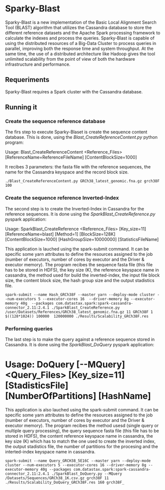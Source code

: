 # Sparky-Blast

Sparky-Blast is a new implementation of the Basic Local Alignment Search Tool (BLAST) algorithm that utilizes the Cassandra database to store the different reference datasets and the Apache Spark processing framework to calculate the indexes and process the queries.  Sparky-Blast is capable of using the distributed resources of a Big-Data Cluster to process queries in parallel, improving both the response time and system throughput. At the same time, the use of a distributed architecture like Hadoop gives the tool unlimited scalability from the point of view of both the hardware infrastructure and performance.

## Requeriments

Sparky-Blast requires a Spark cluster with the Cassandra database.

## Running it

### Create the sequence reference database

The firs step to execute Sparky-Blaset is create the sequence content database. This is done, using the *Blast_CreateReferenceContent.py* python program:

  Usage: Blast_CreateReferenceContent <Reference_Files> [ReferenceName=ReferenceFileName] [ContentBlockSize=1000]

It recibes 3 parameters: the fasta file with the reference sequences, the name for the Cassandra keyspace and the record block size.

```
./Blast_CreateReferenceContent.py GRCh38_latest_genomic.fna.gz grch38F 100
```


### Create the sequence reference Inverted-Index

The second step is to create the Inverted-Index in Cassandra for the reference sequences. It is done using the *SparkBlast_CreateReference.py* pyspark application:

Usage: SparkBlast_CreateReference <Reference_Files> [Key_size=11] [ReferenceName=blast] [Method=1] [BlockSize=128K] [ContentBlockSize=1000] [HashGroupSize=10000000] [StatisticsFileName]

This application is lauched using the spark-submit command. It can be specific some yarn attributes to define the resources assigned to the job (number of executors, number of cores by executor and the Driver & executor memory). The program recibes the sequence fasta file (this file has to be stored in HDFS), the key size (K), the reference keyspace name in cassandra, the method used for build the inverted-index, the input file block size, the content block size, the hash group size and the output stadistics file. 

```
spark-submit --name Hash_GRCh38F --master yarn --deploy-mode cluster --num-executors 5 --executor-cores 16  --driver-memory 8g --executor-memory 40g  --packages com.datastax.spark:spark-cassandra-connector_2.11:2.4.1 ./SparkBlast_CreateReference.py /user/Datasets/References/GRCh38_latest_genomic.fna.gz 11 GRCh38F 1 $((128*1024)) 100000  120000000 ./Results/Scalability_GRCh38F.res

```

### Performing queries

The last step is to make the query against a reference sequence stored in Cassandra. It is done using the *SparkBlast_DoQuery* pyspark application:

# Usage: DoQuery [--MQuery] <Query_Files> <ReferenceName> [Key_size=11] [StadisticsFile] [NumberOfPartitions] [HashName] 

This application is also lauched using the spark-submit command. It can be specific some yarn attributes to define the resources assigned to the job (number of executors, number of cores by executor and the Driver & executor memory). The program recibes the method usesd (single query or multiple query processing), the query sequence fasta file (this file has to be stored in HDFS), the content reference keyspace name in cassandra, the key size (K) which has to match the one used to create the inverted index, the output stadistics file, the number of partitions for the procesing and the interted-index keyspace name in cassandra. 

```
spark-submit --name Query_GRCH38_5E16C --master yarn --deploy-mode cluster --num-executors 5 --executor-cores 16 --driver-memory 8g --executor-memory 40g --packages com.datastax.spark:spark-cassandra-connector_2.11:2.4.1 ./SparkBlast_DoQuery.py --MQuery /Datasets/Sequences/GRCh38_1K.csv.gz grch38F 11 ./Results/Scalability_DoQuery_GRCh38F.res 160 grch38F_
```


